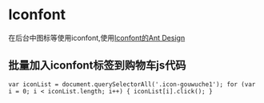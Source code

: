 # Iconfont

在后台中图标等使用iconfont,使用[Iconfont的Ant Design](https://www.iconfont.cn/collections/detail?cid=9402)

## 批量加入iconfont标签到购物车js代码

```text
var iconList = document.querySelectorAll('.icon-gouwuche1'); for (var i = 0; i < iconList.length; i++) { iconList[i].click(); }
```

